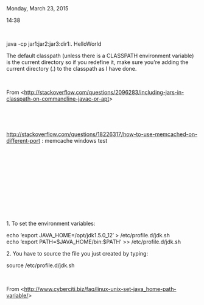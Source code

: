  

Monday, March 23, 2015

14:38

 

java -cp jar1:jar2:jar3:dir1:. HelloWorld

The default classpath (unless there is a CLASSPATH environment variable)
is the current directory so if you redefine it, make sure you're adding
the current directory (.) to the classpath as I have done.

 

From
&lt;<http://stackoverflow.com/questions/2096283/including-jars-in-classpath-on-commandline-javac-or-apt>&gt;

 

 

<http://stackoverflow.com/questions/18226317/how-to-use-memcached-on-different-port>
: memcache windows test

 

 

 

 

 

 

1\. To set the environment variables:

echo ‘export JAVA\_HOME=/opt/jdk1.5.0\_12′ &gt; /etc/profile.d/jdk.sh\
echo ‘export PATH=\$JAVA\_HOME/bin:\$PATH’ &gt;&gt;
/etc/profile.d/jdk.sh

2\. You have to source the file you just created by typing:

source /etc/profile.d/jdk.sh

 

From
&lt;<http://www.cyberciti.biz/faq/linux-unix-set-java_home-path-variable/>&gt;
